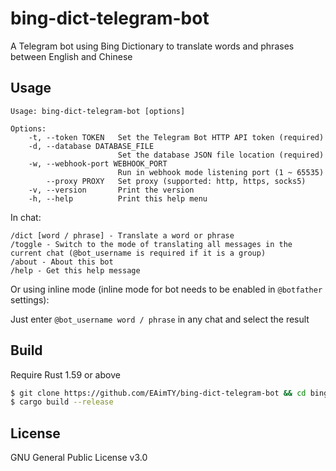 # bing-dict-telegram-bot

A Telegram bot using Bing Dictionary to translate words and phrases between English and Chinese

## Usage

```
Usage: bing-dict-telegram-bot [options]

Options:
    -t, --token TOKEN   Set the Telegram Bot HTTP API token (required)
    -d, --database DATABASE_FILE
                        Set the database JSON file location (required)
    -w, --webhook-port WEBHOOK_PORT
                        Run in webhook mode listening port (1 ~ 65535)
        --proxy PROXY   Set proxy (supported: http, https, socks5)
    -v, --version       Print the version
    -h, --help          Print this help menu
```

In chat:

```
/dict [word / phrase] - Translate a word or phrase
/toggle - Switch to the mode of translating all messages in the current chat (@bot_username is required if it is a group)
/about - About this bot
/help - Get this help message
```

Or using inline mode (inline mode for bot needs to be enabled in `@botfather` settings):

Just enter `@bot_username word / phrase` in any chat and select the result

## Build

Require Rust 1.59 or above

```bash
$ git clone https://github.com/EAimTY/bing-dict-telegram-bot && cd bing-dict-telegram-bot
$ cargo build --release
```

## License

GNU General Public License v3.0
